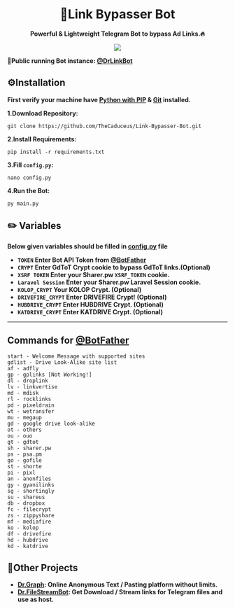 <h1 align="center"><b>🔗Link Bypasser Bot</b></h1>
<p align="center"><b>Powerful & Lightweight Telegram Bot to bypass Ad Links.🔥</b></p>
<div align="center"><a href="https://colab.research.google.com/github/TheCaduceus/Link-Bypasser/blob/main/Link_Pass.ipynb"><img src="https://camo.githubusercontent.com/84f0493939e0c4de4e6dbe113251b4bfb5353e57134ffd9fcab6b8714514d4d1/68747470733a2f2f636f6c61622e72657365617263682e676f6f676c652e636f6d2f6173736574732f636f6c61622d62616467652e737667"></a></div>

<p><b>🌟Public running Bot instance: <a href="https://DrLinkBot.t.me/">@DrLinkBot</a></b></p>

## ⚙️Installation
**First verify your machine have <a href="https://www.python.org/downloads/">Python with PIP</a> & <a href="https://git-scm.com/downloads">Git</a> installed.**

**1.Download Repository:**
```
git clone https://github.com/TheCaduceus/Link-Bypasser-Bot.git
```
**2.Install Requirements:**
```
pip install -r requirements.txt
```
**3.Fill `config.py`:**
```
nano config.py
```
**4.Run the Bot:**
```
py main.py
```
## ✏️ Variables
**Below given variables should be filled in <a href="https://github.com/TheCaduceus/Link-Bypasser-Bot/blob/main/config.py">config.py</a> file**
- **`TOKEN` Enter Bot API Token from <a href="https://BotFather.t.me">@BotFather</a>**
- **`CRYPT` Enter GdToT Crypt cookie to bypass GdToT links.(Optional)**
- **`XSRF TOKEN` Enter your Sharer.pw `XSRF_TOKEN` cookie.**
- **`Laravel Session` Enter your Sharer.pw Laravel Session cookie.**
- **`KOLOP_CRYPT` Your KOLOP Crypt. (Optional)**
- **`DRIVEFIRE_CRYPT` Enter DRIVEFIRE Crypt! (Optional)**
- **`HUBDRIVE_CRYPT` Enter HUBDRIVE Crypt. (Optional)**
- **`KATDRIVE_CRYPT` Enter KATDRIVE Crypt. (Optional)**
---


## Commands for <a href="https://BotFather.t.me">@BotFather</a>

```
start - Welcome Message with supported sites
gdlist - Drive Look-Alike site list
af - adfly
gp - gplinks [Not Working!]
dl - droplink
lv - linkvertise
md - mdisk
rl - rocklinks
pd - pixeldrain
wt - wetransfer
mu - megaup
gd - google drive look-alike
ot - others
ou - ouo
gt - gdtot
sh - sharer.pw
ps - psa.pm
go - gofile
st - shorte
pi - pixl
an - anonfiles
gy - gyanilinks
sg - shortingly
su - shareus
db - dropbox
fc - filecrypt
zs - zippyshare
mf - mediafire
ko - kolop
df - drivefire
hd - hubdrive
kd - katdrive
```
## 🍵Other Projects
- **<a href="https://drgraph.cf/">Dr.Graph</a>: Online Anonymous Text / Pasting platform without limits.**
- **<a href="https://drfilestreambot.t.me/">Dr.FileStreamBot</a>: Get Download / Stream links for Telegram files and use as host.**
